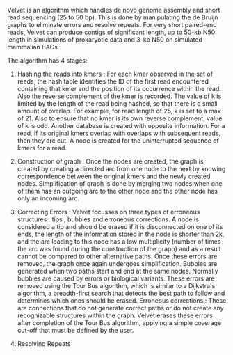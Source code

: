 Velvet is an algorithm which handles de novo genome assembly and short read sequencing (25 to 50 bp). 
This is done by manipulating the de Bruijn graphs to eliminate errors and resolve repeats. For very short paired-end reads, Velvet can produce contigs of significant length, up to 50-kb N50 length in simulations of prokaryotic data and 3-kb N50 on simulated mammalian BACs.

The algorithm has 4 stages:
1. Hashing the reads into kmers : For each kmer observed in the set of reads, the hash table identifies the ID of the first read 
encountered containing that kmer and the position of its occurrence within the read. Also the reverse complement of the kmer is recorded.
The value of k is limited by the length of the read being hashed, so that there is a small amount of overlap. For example, for read length 
of 25, k is set to a max of 21. Also to ensure that no kmer is its own reverse complement, value of k is odd.
Another database is created with opposite information. For a read, if its original kmers overlap with overlaps with subsequent reads, 
then they are cut. A node is created for the uninterrupted sequence of kmers for a read.

2. Construction of graph : Once the nodes are created, the graph is created by creating a directed arc from one node to the next by knowing
correspondence between the original kmers and the newly created nodes. Simplification of graph is done by merging two nodes when one of 
them has an outgoing arc to the other node and the other node has only an incoming arc.

3. Correcting Errors : Velvet focusses on three types of erroneous structures : tips , bubbles and erroneous corrections. 
A node is considered a tip and should be erased if it is disconnected on one of its ends, the length of the information stored in the node
is shorter than 2k, and the arc leading to this node has a low multiplicity (number of times the arc was found during the construction of
the graph) and as a result cannot be compared to other alternative paths. Once these errors are removed, the graph once again undergoes 
simplification.
Bubbles are generated when two paths start and end at the same nodes. Normally bubbles are caused by errors or biological variants. These
errors are removed using the Tour Bus algorithm, which is similar to a Dijkstra's algorithm, a breadth-first search that detects the best 
path to follow and determines which ones should be erased.
Erroneous corrections : These are connections that do not generate correct paths or do not create any recognizable structures within the
graph. Velvet erases these errors after completion of the Tour Bus algorithm, applying a simple coverage cut-off that must be defined 
by the user.

4. Resolving Repeats 
